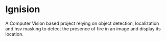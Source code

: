 # Ignision
A Computer Vision based project relying on object detection, localization and hsv masking to detect the presence of fire in an image and display its location.

